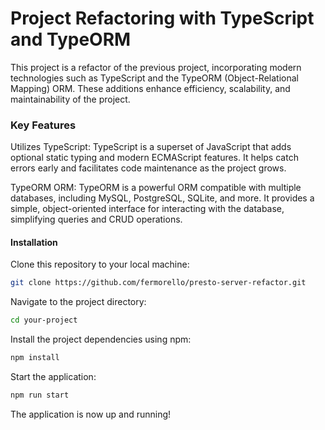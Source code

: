 # Project Refactoring with TypeScript and TypeORM

This project is a refactor of the previous project, incorporating modern technologies such as TypeScript and the TypeORM (Object-Relational Mapping) ORM. These additions enhance efficiency, scalability, and maintainability of the project.

### Key Features
Utilizes TypeScript: TypeScript is a superset of JavaScript that adds optional static typing and modern ECMAScript features. It helps catch errors early and facilitates code maintenance as the project grows.

TypeORM ORM: TypeORM is a powerful ORM compatible with multiple databases, including MySQL, PostgreSQL, SQLite, and more. It provides a simple, object-oriented interface for interacting with the database, simplifying queries and CRUD operations.

#### Installation
Clone this repository to your local machine:

```bash
git clone https://github.com/fermorello/presto-server-refactor.git
```
Navigate to the project directory:
```bash
cd your-project
```
Install the project dependencies using npm:
```bash
npm install
```

Start the application:

```bash
npm run start
```

The application is now up and running!
